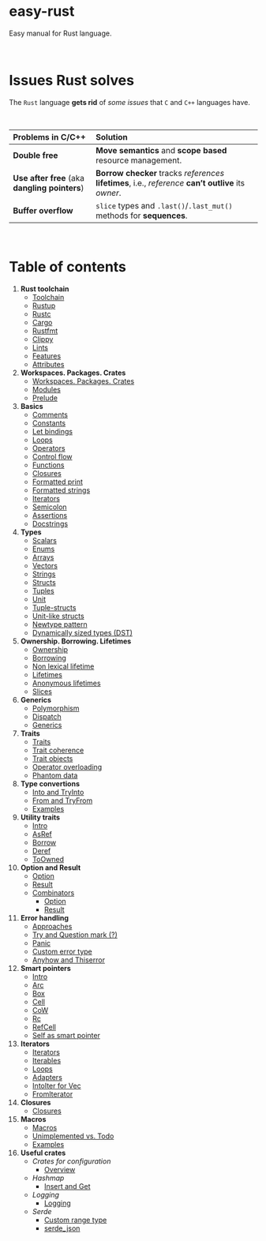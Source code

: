 # easy-rust
Easy manual for Rust language.

<br>

# Issues Rust solves
The `Rust` language **gets rid** of *some issues* that `C` and `C++` languages have.

<br>

|Problems in C/C++|Solution|
|:--------------------------|:-------|
|**Double free**|**Move semantics** and **scope based** resource management.|
|**Use after free** \(aka **dangling pointers**\)|**Borrow checker** tracks *references* **lifetimes**, i.e., *reference* **can’t outlive** its *owner*.|
|**Buffer overflow**|`slice` types and `.last()`/`.last_mut()` methods for **sequences**.|

<br>

# Table of contents
1. **Rust toolchain**
      - [Toolchain](toolchain/toolchain.md)
      - [Rustup](toolchain/rustup.md)
      - [Rustc](toolchain/rustc.md)
      - [Cargo](toolchain/cargo.md)
      - [Rustfmt](toolchain/rustfmt.md)
      - [Clippy](toolchain/clippy.md)
      - [Lints](toolchain/lints.md)
      - [Features](toolchain/features.md)
      - [Attributes](toolchain/attributes.md)
2. **Workspaces. Packages. Crates**
      - [Workspaces. Packages. Crates](packages-and-crates/packages-and-crates.md)
      - [Modules](packages-and-crates/modules.md)
      - [Prelude](packages-and-crates/prelude.md)
3. **Basics**
      - [Comments](basics/comments.md)
      - [Constants](basics/constants.md)
      - [Let bindings](basics/let-bindings.md)
      - [Loops](basics/loops.md)
      - [Operators](basics/operators.md)
      - [Control flow](basics/control-flow.md)
      - [Functions](basics/functions.md)
      - [Closures](basics/closures.md)
      - [Formatted print](basics/formatted-print.md)
      - [Formatted strings](basics/formatted-strings.md)
      - [Iterators](basics/iterators.md)
      - [Semicolon](basics/semicolon.md)
      - [Assertions](basics/assertions.md)
      - [Docstrings](basics/docstrings.md)
4. **Types**
      - [Scalars](basics/types/scalars.md)
      - [Enums](basics/types/enums.md)
      - [Arrays](basics/types/arrays.md)
      - [Vectors](basics/types/vectors.md)
      - [Strings](basics/types/strings.md)
      - [Structs](basics/types/structs.md)
      - [Tuples](basics/types/tuples.md)
      - [Unit](basics/types/unit.md)
      - [Tuple-structs](basics/types/tuple-structs.md)
      - [Unit-like structs](basics/types/unit-like-structs.md)
      - [Newtype pattern](basics/types/new-type-pattern.md)
      - [Dynamically sized types (DST)](basics/types/dst.md)
5. **Ownership. Borrowing. Lifetimes**
      - [Ownership](ownership-borrowing-lifetimes/ownership.md)
      - [Borrowing](ownership-borrowing-lifetimes/borrowing.md)
      - [Non lexical lifetime](ownership-borrowing-lifetimes/nll.md)
      - [Lifetimes](ownership-borrowing-lifetimes/lifetimes.md)
      - [Anonymous lifetimes](ownership-borrowing-lifetimes/anonymous-lifetimes.md)
      - [Slices](ownership-borrowing-lifetimes/slices.md)
6. **Generics**
      - [Polymorphism](generics/polymorphism.md)
      - [Dispatch](generics/dispatch.md)
      - [Generics](generics/generics.md)
7. **Traits**
      - [Traits](traits/traits.md)
      - [Trait coherence](traits/trait-coherence.md)
      - [Trait objects](traits/trait-objects.md)
      - [Operator overloading](traits/operator-overloading.md)
      - [Phantom data](traits/phantom-data.md)
8. **Type convertions**
      - [Into and TryInto](traits/utility-traits/Into-and-TryInto.md)
      - [From and TryFrom](traits/utility-traits/From-and-TryFrom.md)
      - [Examples](traits/utility-traits/examples.md)
9.  **Utility traits**
       - [Intro](traits/utility-traits/intro.md)
       - [AsRef](traits/utility-traits/AsRef.md)
       - [Borrow](traits/utility-traits/Borrow.md)
       - [Deref](traits/utility-traits/Deref.md)
       - [ToOwned](traits/utility-traits/ToOwned.md)
10. **Option and Result**
       - [Option](option-and-result/option.md)
       - [Result](option-and-result/result.md)
       - [Combinators](option-and-result/combinators.md)
         - [Option](option-and-result/combinators-option.md)
         - [Result](option-and-result/combinators-result.md)
11. **Error handling**
       - [Approaches](error-handling/approaches.md)
       - [Try and Question mark (?)](error-handling/try-and-question.md)
       - [Panic](error-handling/panic.md)
       - [Custom error type](error-handling/custom-error-type.md)
       - [Anyhow and Thiserror](error-handling/anyhow-and-thiserror.md)
12. **Smart pointers**
       - [Intro](smart-pointers/intro.md)
       - [Arc](smart-pointers/Arc.md)
       - [Box](smart-pointers/Box.md)
       - [Cell](smart-pointers/Cell.md)
       - [CoW](smart-pointers/CoW.md)
       - [Rc](smart-pointers/Rc.md)
       - [RefCell](smart-pointers/RefCell.md)
       - [Self as smart pointer](smart-pointers/self-as-smart-pointer.md)
13. **Iterators**
       - [Iterators](iterators/iterators.md)
       - [Iterables](iterators/iterables.md)
       - [Loops](iterators/loops.md)
       - [Adapters](iterators/adapters.md)
       - [IntoIter for Vec](iterators/intoiter-for-vec-example.md)
       - [FromIterator](iterators/FromIterator.md)
14. **Closures**
       - [Closures](closures/closures.md)
15. **Macros**
       - [Macros](macros/macros.md)
       - [Unimplemented vs. Todo](macros/unimplemented-vs-todo.md)
       - [Examples](macros/examples.md)
16. **Useful crates**
       - *Crates for configuration*
         - [Overview](useful-crates/configure/configure.md)
       - *Hashmap*
         - [Insert and Get](useful-crates/hashmap/insert-get.md)
       - *Logging*
         - [Logging](useful-crates/logging/logging.md)
       - *Serde*
         - [Custom range type](useful-crates/serde/custom-range-type.md)
         - [serde_json](useful-crates/serde/serde_json.md)

